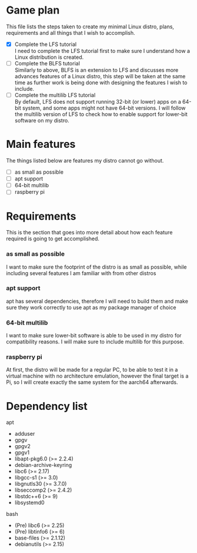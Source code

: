 # Game plan
This file lists the steps taken to create my minimal Linux distro, plans, requirements and all things that I wish to accomplish.
- [x] Complete the LFS tutorial  
I need to complete the LFS tutorial first to make sure I understand how a Linux distribution is created.
- [ ] Complete the BLFS tutorial  
Similarly to above, BLFS is an extension to LFS and discusses more advances features of a Linux distro, this step will be taken at the same
time as further work is being done with designing the features I wish to include.
- [ ] Complete the multilib LFS tutorial  
By default, LFS does not support running 32-bit (or lower) apps on a 64-bit system, and some apps might not have 64-bit versions. I will follow the multilib version of LFS to check how to enable support for lower-bit software on my distro.
# Main features
The things listed below are features my distro cannot go without.
- [ ] as small as possible
- [ ] apt support
- [ ] 64-bit multilib
- [ ] raspberry pi
# Requirements
This is the section that goes into more detail about how each feature required is going to get accomplished.
### as small as possible
I want to make sure the footprint of the distro is as small as possible, while including several features I am familiar with from other distros
### apt support
apt has several dependencies, therefore I will need to build them and make sure they work correctly to use apt as my package manager of
choice
### 64-bit multilib
I want to make sure lower-bit software is able to be used in my distro for compatibility reasons. I will make sure to include multilib for this purpose.
### raspberry pi
At first, the distro will be made for a regular PC, to be able to test it in a virtual machine with no architecture emulation, however the final target is a Pi, so I will create exactly the same system for the aarch64 afterwards.
# Dependency list
apt
- adduser
- gpgv
- gpgv2
- gpgv1
- libapt-pkg6.0 (>= 2.2.4)
- debian-archive-keyring
- libc6 (>= 2.17)
- libgcc-s1 (>= 3.0)
- libgnutls30 (>= 3.7.0)
- libseccomp2 (>= 2.4.2)
- libstdc++6 (>= 9)
- libsystemd0

bash
- (Pre) libc6 (>= 2.25)
- (Pre) libtinfo6 (>= 6)
- base-files (>= 2.1.12)
- debianutils (>= 2.15)

